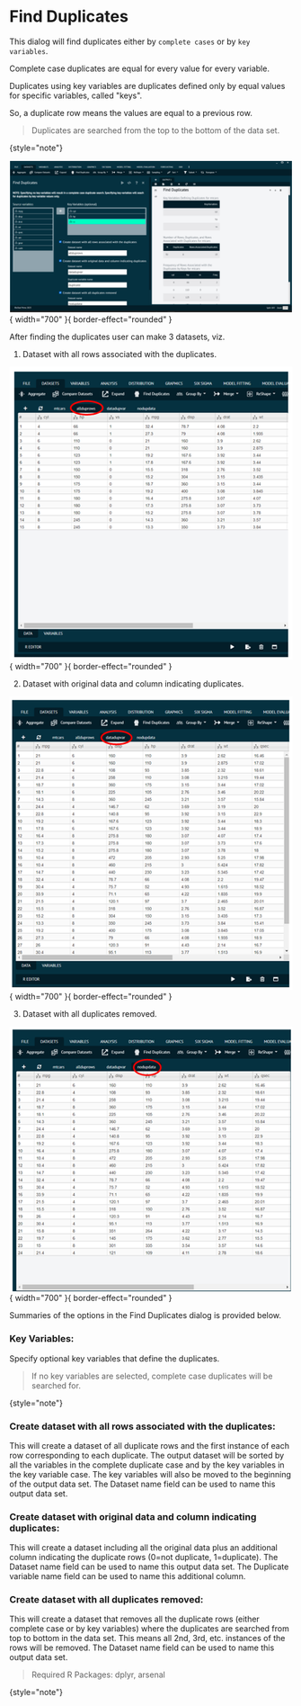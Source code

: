 # Find Duplicates

This dialog will find duplicates either by `complete cases` or by `key variables`. 

Complete case duplicates are equal for every value for every variable. 

Duplicates using key variables are duplicates defined only by equal values for specific variables, called "keys". 

So, a duplicate row means the values are equal to a previous row.

>Duplicates are searched from the top to the bottom of the data set.
> 
{style="note"}

![alt text](screenshots/image30.png){ width="700" }{ border-effect="rounded" }

After finding the duplicates user can make 3 datasets, viz.

1)	Dataset with all rows associated with the duplicates.

![alt text](screenshots/image31.png){ width="700" }{ border-effect="rounded" }

2)	Dataset with original data and column indicating duplicates.

![alt text](screenshots/image32.png){ width="700" }{ border-effect="rounded" }

3)	Dataset with all duplicates removed.

![alt text](screenshots/image33.png){ width="700" }{ border-effect="rounded" }

Summaries of the options in the Find Duplicates dialog is provided below.

### Key Variables:
Specify optional key variables that define the duplicates. 
>If no key variables are selected, complete case duplicates will be searched for.
>
{style="note"}

### Create dataset with all rows associated with the duplicates: 
This will create a dataset of all duplicate rows and the first instance of each row corresponding to each duplicate. The output dataset will be sorted by all the variables in the complete duplicate case and by the key variables in the key variable case. The key variables will also be moved to the beginning of the output data set. The Dataset name field can be used to name this output data set.

### Create dataset with original data and column indicating duplicates: 
This will create a dataset including all the original data plus an additional column indicating the duplicate rows (0=not duplicate, 1=duplicate). The Dataset name field can be used to name this output data set. The Duplicate variable name field can be used to name this additional column.

### Create dataset with all duplicates removed: 
This will create a dataset that removes all the duplicate rows (either complete case or by key variables) where the duplicates are searched from top to bottom in the data set. This means all 2nd, 3rd, etc. instances of the rows will be removed. The Dataset name field can be used to name this output data set.

>Required R Packages: dplyr, arsenal
> 
{style="note"}